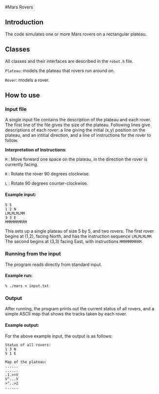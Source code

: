 #Mars Rovers

## Introduction

The code simulates one or more Mars rovers on a rectangular plateau.

## Classes

All classes and their interfaces are described in the `robot.h` file.

`Plateau`: models the plateau that rovers run around on.

`Rover`: models a rover.

## How to use

### Input file

A single input file contains the description of the plateau and each rover.
The first line of the file gives the size of the plateau.
Following lines give descriptions of each rover: a line giving the initial (x,y) position on the plateau, and an intitial direction, and a line of instructions for the rover to follow.

**Interpretation of Instructions**:

`M` : Move forward one space on the plateau, in the direction the rover is currently facing.

`R` : Rotate the rover 90 degrees clockwise.

`L` : Rotate 90 degrees counter-clockwise.

#### Example input:

    5 5 
    1 2 N 
    LMLMLMLMM 
    3 3 E 
    MMRMMRMRRM 

This sets up a single plateau of size 5 by 5, and two rovers. The first rover begins at (1,2), facing North, and has the instruction sequence `LMLMLMLMM`. The second begins at (3,3) facing East, with instructions `MMRMMRMRRM`.

### Running from the input

The program reads directly from standard input.

#### Example run:

`% ./mars < input.txt`


### Output

After running, the program prints out the current status of all rovers, and a simple ASCII map that shows the tracks taken by each rover.

#### Example output:

For the above example input, the output is as follows:

    Status of all rovers:
    1 3 N
    5 1 E

    Map of the plateau:
    ......
    ......
    .1.>>V
    V^...V
    >^..>2
    ......
    
    
